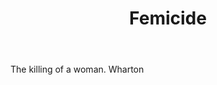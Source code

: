 ---
title: Femicide
letter: F
permalink: "/definitions/bld-femicide.html"
body: The killing of a woman. Wharton
published_at: '2018-07-07'
source: Black's Law Dictionary 2nd Ed (1910)
layout: post
---